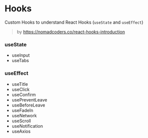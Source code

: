 # Hooks

Custom Hooks to understand React Hooks (`useState` and `useEffect`)

> by https://nomadcoders.co/react-hooks-introduction

### useState

- useInput
- useTabs

### useEffect

- useTitle
- useClick
- useConfirm
- usePreventLeave
- useBeforeLeave
- useFadeIn
- useNetwork
- useScroll
- useNotification
- useAxios
